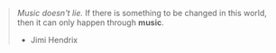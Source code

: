 > *Music doesn't lie.* If there is something to be changed in this world, then it can only happen through __music__.     
> - Jimi Hendrix
